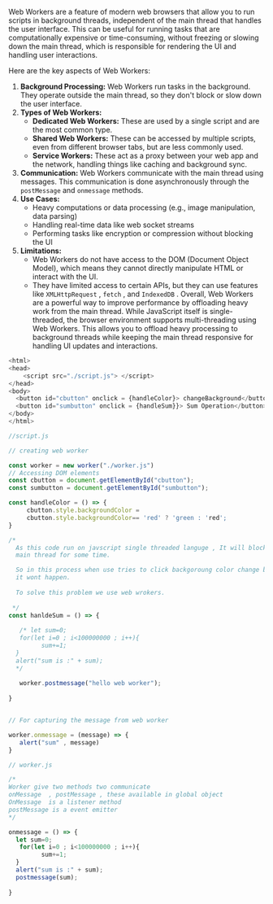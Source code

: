 



Web Workers are a feature of modern web browsers that allow you to run scripts in background threads, independent of the main thread that handles the user interface. This can be useful for running tasks that are computationally expensive or time-consuming, without freezing or slowing down the main thread, which is responsible for rendering the UI and handling user interactions.

Here are the key aspects of Web Workers:

1. **Background Processing:** Web Workers run tasks in the background. They operate outside the main thread, so they don't block or slow down the user interface.
2. **Types of Web Workers:**
    - **Dedicated Web Workers:** These are used by a single script and are the most common type.
    - **Shared Web Workers:** These can be accessed by multiple scripts, even from different browser tabs, but are less commonly used.
    - **Service Workers:** These act as a proxy between your web app and the network, handling things like caching and background sync.
3. **Communication:** Web Workers communicate with the main thread using messages. This communication is done asynchronously through the `postMessage`  and `onmessage`  methods.
4. **Use Cases:**
    - Heavy computations or data processing (e.g., image manipulation, data parsing)
    - Handling real-time data like web socket streams
    - Performing tasks like encryption or compression without blocking the UI
5. **Limitations:**
    - Web Workers do not have access to the DOM (Document Object Model), which means they cannot directly manipulate HTML or interact with the UI.
    - They have limited access to certain APIs, but they can use features like `XMLHttpRequest` , `fetch` , and `IndexedDB` .
Overall, Web Workers are a powerful way to improve performance by offloading heavy work from the main thread. While JavaScript itself is single-threaded, the browser environment supports multi-threading using Web Workers. This allows you to offload heavy processing to background threads while keeping the main thread responsive for handling UI updates and interactions.





```javascript
<html>
<head>
    <script src="./script.js"> </script>
</head>
<body>
  <button id="cbutton" onclick = {handleColor}> changeBackground</button>
  <button id="sumbutton" onclick = {handleSum}}> Sum Operation</button>
</body>
</html>
```
``` javascript
//script.js

// creating web worker

const worker = new worker("./worker.js")
// Accessing DOM elements
const cbutton = document.getElementById("cbutton");
const sumbutton = document.getElementById("sumbutton");

const handleColor = () => {
     cbutton.style.backgroundColor =  
     cbutton.style.backgroundColor== 'red' ? 'green : 'red';
}

/*
  As this code run on javscript single threaded languge , It will block
  main thread for some time. 

  So in this process when use tries to click backgoroung color change buttuon
  it wont happen.
  
  To solve this problem we use web wrokers.
  
 */
const hanldeSum = () => {
   
   /* let sum=0;
   for(let i=0 ; i<100000000 ; i++){
         sum+=1;
  }
  alert("sum is :" + sum);
  */
  
   worker.postmessage("hello web worker");
   
}


// For capturing the message from web worker

worker.onmessage = (message) => {
   alert("sum" , message)
}


```


```javascript
// worker.js

/*
Worker give two methods two communicate 
onMessage  , postMessage , these available in global object
OnMessage  is a listener method
postMessage is a event emitter
*/

onmessage = () => {
  let sum=0;
   for(let i=0 ; i<100000000 ; i++){
         sum+=1;
  }
  alert("sum is :" + sum);
  postmessage(sum);
  
}

```


